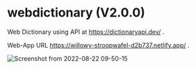 # webdictionary (V2.0.0)
Web Dictionary using API at https://dictionaryapi.dev/ .

Web-App URL https://willowy-stroopwafel-d2b737.netlify.app/ .


![Screenshot from 2022-08-22 09-50-15](https://user-images.githubusercontent.com/51191238/185868372-a276d177-7416-4d35-8180-76c5980724ae.png)
